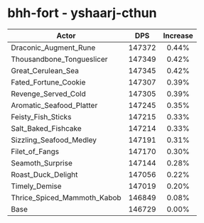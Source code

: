 # bhh-fort - yshaarj-cthun
| Actor | DPS | Increase |
|---|:---:|:---:|
|Draconic_Augment_Rune|147372|0.44%|
|Thousandbone_Tongueslicer|147349|0.42%|
|Great_Cerulean_Sea|147345|0.42%|
|Fated_Fortune_Cookie|147307|0.39%|
|Revenge_Served_Cold|147305|0.39%|
|Aromatic_Seafood_Platter|147245|0.35%|
|Feisty_Fish_Sticks|147215|0.33%|
|Salt_Baked_Fishcake|147214|0.33%|
|Sizzling_Seafood_Medley|147191|0.31%|
|Filet_of_Fangs|147170|0.30%|
|Seamoth_Surprise|147144|0.28%|
|Roast_Duck_Delight|147056|0.22%|
|Timely_Demise|147019|0.20%|
|Thrice_Spiced_Mammoth_Kabob|146849|0.08%|
|Base|146729|0.00%|
